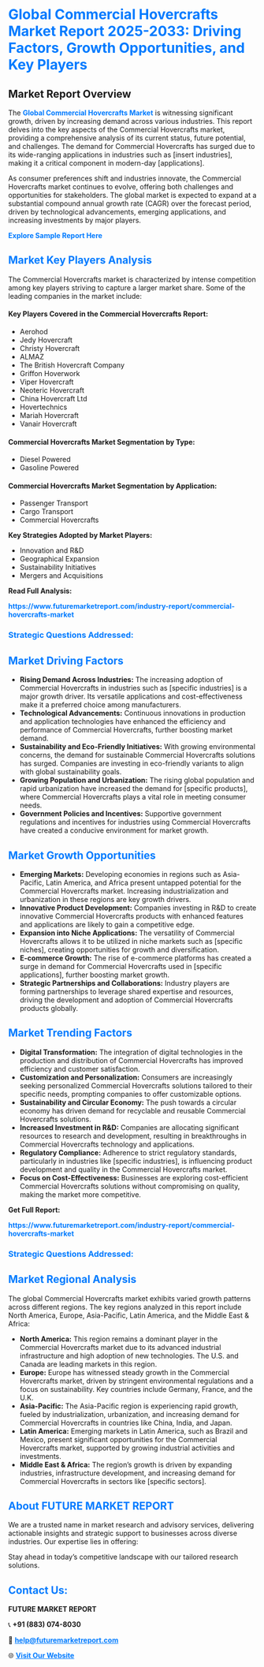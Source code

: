 <h1 style="color: #007BFF;">Global Commercial Hovercrafts Market Report 2025-2033: Driving Factors, Growth Opportunities, and Key Players</h1>

<section id="overview">
<h2>Market Report Overview</h2>
<p>The <a href="https://www.futuremarketreport.com/industry-report/commercial-hovercrafts-market" style="color: #007BFF; text-decoration: none;"><strong>Global Commercial Hovercrafts Market</strong></a> is witnessing significant growth, driven by increasing demand across various industries. This report delves into the key aspects of the Commercial Hovercrafts market, providing a comprehensive analysis of its current status, future potential, and challenges. The demand for Commercial Hovercrafts has surged due to its wide-ranging applications in industries such as [insert industries], making it a critical component in modern-day [applications].</p>
<p>As consumer preferences shift and industries innovate, the Commercial Hovercrafts market continues to evolve, offering both challenges and opportunities for stakeholders. The global market is expected to expand at a substantial compound annual growth rate (CAGR) over the forecast period, driven by technological advancements, emerging applications, and increasing investments by major players.</p>
</section>

<section id="overview">
<p><a href="https://www.futuremarketreport.com/request-sample/reportId=126161" style="color: #007BFF; text-decoration: none;"><strong>Explore Sample Report Here</strong></a></p>
</section>

<section id="key-players">
<h2 style="color: #007BFF;">Market Key Players Analysis</h2>
<p>The Commercial Hovercrafts market is characterized by intense competition among key players striving to capture a larger market share. Some of the leading companies in the market include:</p>
<h4>Key Players Covered in the Commercial Hovercrafts Report:</h4>
<ul><li>Aerohod</li><li>Jedy Hovercraft</li><li>Christy Hovercraft</li><li>ALMAZ</li><li>The British Hovercraft Company</li><li>Griffon Hoverwork</li><li>Viper Hovercraft</li><li>Neoteric Hovercraft</li><li>China Hovercraft Ltd</li><li>Hovertechnics</li><li>Mariah Hovercraft</li><li>Vanair Hovercraft</li></ul>
<h4>Commercial Hovercrafts Market Segmentation by Type:</h4>
<ul><li>Diesel Powered</li><li>Gasoline Powered</li></ul>

<h4>Commercial Hovercrafts Market Segmentation by Application:</h4>
<ul><li>Passenger Transport</li><li>Cargo Transport</li><li>Commercial Hovercrafts</li></ul>
<p><strong>Key Strategies Adopted by Market Players:</strong></p>
<ul>
<li>Innovation and R&D</li>
<li>Geographical Expansion</li>
<li>Sustainability Initiatives</li>
<li>Mergers and Acquisitions</li>
</ul>
</section>

<section>
<p><strong>Read Full Analysis: </strong></p><a href="https://www.futuremarketreport.com/industry-report/commercial-hovercrafts-market" style="color: #007BFF; text-decoration: none;"><strong>https://www.futuremarketreport.com/industry-report/commercial-hovercrafts-market</strong></a>
<h3 style="color: #007BFF;">Strategic Questions Addressed:</h3>
</section>

<section id="driving-factors">
<h2 style="color: #007BFF;">Market Driving Factors</h2>
<ul>
<li><strong>Rising Demand Across Industries:</strong> The increasing adoption of Commercial Hovercrafts in industries such as [specific industries] is a major growth driver. Its versatile applications and cost-effectiveness make it a preferred choice among manufacturers.</li>
<li><strong>Technological Advancements:</strong> Continuous innovations in production and application technologies have enhanced the efficiency and performance of Commercial Hovercrafts, further boosting market demand.</li>
<li><strong>Sustainability and Eco-Friendly Initiatives:</strong> With growing environmental concerns, the demand for sustainable Commercial Hovercrafts solutions has surged. Companies are investing in eco-friendly variants to align with global sustainability goals.</li>
<li><strong>Growing Population and Urbanization:</strong> The rising global population and rapid urbanization have increased the demand for [specific products], where Commercial Hovercrafts plays a vital role in meeting consumer needs.</li>
<li><strong>Government Policies and Incentives:</strong> Supportive government regulations and incentives for industries using Commercial Hovercrafts have created a conducive environment for market growth.</li>
</ul>
</section>

<section id="growth-opportunities">
<h2 style="color: #007BFF;">Market Growth Opportunities</h2>
<ul>
<li><strong>Emerging Markets:</strong> Developing economies in regions such as Asia-Pacific, Latin America, and Africa present untapped potential for the Commercial Hovercrafts market. Increasing industrialization and urbanization in these regions are key growth drivers.</li>
<li><strong>Innovative Product Development:</strong> Companies investing in R&D to create innovative Commercial Hovercrafts products with enhanced features and applications are likely to gain a competitive edge.</li>
<li><strong>Expansion into Niche Applications:</strong> The versatility of Commercial Hovercrafts allows it to be utilized in niche markets such as [specific niches], creating opportunities for growth and diversification.</li>
<li><strong>E-commerce Growth:</strong> The rise of e-commerce platforms has created a surge in demand for Commercial Hovercrafts used in [specific applications], further boosting market growth.</li>
<li><strong>Strategic Partnerships and Collaborations:</strong> Industry players are forming partnerships to leverage shared expertise and resources, driving the development and adoption of Commercial Hovercrafts products globally.</li>
</ul>
</section>

<section id="trending-factors">
<h2 style="color: #007BFF;">Market Trending Factors</h2>
<ul>
<li><strong>Digital Transformation:</strong> The integration of digital technologies in the production and distribution of Commercial Hovercrafts has improved efficiency and customer satisfaction.</li>
<li><strong>Customization and Personalization:</strong> Consumers are increasingly seeking personalized Commercial Hovercrafts solutions tailored to their specific needs, prompting companies to offer customizable options.</li>
<li><strong>Sustainability and Circular Economy:</strong> The push towards a circular economy has driven demand for recyclable and reusable Commercial Hovercrafts solutions.</li>
<li><strong>Increased Investment in R&D:</strong> Companies are allocating significant resources to research and development, resulting in breakthroughs in Commercial Hovercrafts technology and applications.</li>
<li><strong>Regulatory Compliance:</strong> Adherence to strict regulatory standards, particularly in industries like [specific industries], is influencing product development and quality in the Commercial Hovercrafts market.</li>
<li><strong>Focus on Cost-Effectiveness:</strong> Businesses are exploring cost-efficient Commercial Hovercrafts solutions without compromising on quality, making the market more competitive.</li>
</ul>
</section>

<section>
<p><strong>Get Full Report: </strong></p><a href="https://www.futuremarketreport.com/industry-report/commercial-hovercrafts-market" style="color: #007BFF; text-decoration: none;"><strong>https://www.futuremarketreport.com/industry-report/commercial-hovercrafts-market</strong></a>
<h3 style="color: #007BFF;">Strategic Questions Addressed:</h3>
</section>


<section id="regional-analysis">
<h2 style="color: #007BFF;">Market Regional Analysis</h2>
<p>The global Commercial Hovercrafts market exhibits varied growth patterns across different regions. The key regions analyzed in this report include North America, Europe, Asia-Pacific, Latin America, and the Middle East & Africa:</p>
<ul>
<li><strong>North America:</strong> This region remains a dominant player in the Commercial Hovercrafts market due to its advanced industrial infrastructure and high adoption of new technologies. The U.S. and Canada are leading markets in this region.</li>
<li><strong>Europe:</strong> Europe has witnessed steady growth in the Commercial Hovercrafts market, driven by stringent environmental regulations and a focus on sustainability. Key countries include Germany, France, and the U.K.</li>
<li><strong>Asia-Pacific:</strong> The Asia-Pacific region is experiencing rapid growth, fueled by industrialization, urbanization, and increasing demand for Commercial Hovercrafts in countries like China, India, and Japan.</li>
<li><strong>Latin America:</strong> Emerging markets in Latin America, such as Brazil and Mexico, present significant opportunities for the Commercial Hovercrafts market, supported by growing industrial activities and investments.</li>
<li><strong>Middle East & Africa:</strong> The region’s growth is driven by expanding industries, infrastructure development, and increasing demand for Commercial Hovercrafts in sectors like [specific sectors].</li>
</ul>
</section>

<footer>
<h2 style="color: #007BFF;">About FUTURE MARKET REPORT</h2>
<p>We are a trusted name in market research and advisory services, delivering actionable insights and strategic support to businesses across diverse industries. Our expertise lies in offering:</p>

<p>Stay ahead in today’s competitive landscape with our tailored research solutions.</p>

<h2 style="color: #007BFF;">Contact Us:</h2>
<p><strong>FUTURE MARKET REPORT</strong></p>
<p>📞 <strong>+91 (883) 074-8030</strong></p>
<p>📧 <strong><a href="mailto:help@futuremarketreport.com" style="color: #007BFF;">help@futuremarketreport.com</a></strong></p>
<p>🌐 <strong><a href="https://www.futuremarketreport.com/" style="color: #007BFF;">Visit Our Website</a></strong></p>
</footer>
